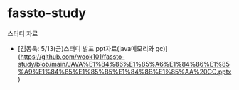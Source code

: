 # fassto-study
스터디 자료


- [김동욱: 5/13(금)스터디 발표 ppt자료(java메모리와 gc)] (https://github.com/wook101/fassto-study/blob/main/JAVA%E1%84%86%E1%85%A6%E1%84%86%E1%85%A9%E1%84%85%E1%85%B5%E1%84%8B%E1%85%AA%20GC.pptx)
